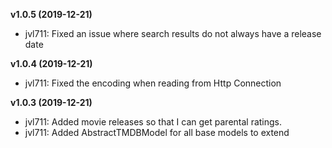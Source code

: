 **v1.0.5 (2019-12-21)**
- jvl711: Fixed an issue where search results do not always have a release date

**v1.0.4 (2019-12-21)**
- jvl711: Fixed the encoding when reading from Http Connection

**v1.0.3 (2019-12-21)**
- jvl711: Added movie releases so that I can get parental ratings.
- jvl711: Added AbstractTMDBModel for all base models to extend

